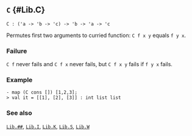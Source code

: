 ## `C` {#Lib.C}


```
C : ('a -> 'b -> 'c) -> 'b -> 'a -> 'c
```



Permutes first two arguments to curried function: `C f x y`
equals `f y x`.

### Failure

`C f` never fails and `C f x` never fails, but `C f x y` fails if `f y x`
fails.

### Example

    
    - map (C cons []) [1,2,3];
    > val it = [[1], [2], [3]] : int list list
    



### See also

[`Lib.##`](#Lib..IAD), [`Lib.I`](#Lib.I), [`Lib.K`](#Lib.K), [`Lib.S`](#Lib.S), [`Lib.W`](#Lib.W)


